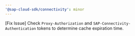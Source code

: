 ```yaml
---
'@sap-cloud-sdk/connectivity': minor
---
```


[Fix Issue] Check `Proxy-Authorization` and `SAP-Connectivity-Authentication` tokens to determine cache expiration time.

